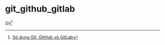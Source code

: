 # git_github_gitlab
Git[^1]

[^1]: [Sử dụng Git, GitHub và GitLab](https://www.youtube.com/watch?v=gjQDyND-vN8&list=PLwJr0JSP7i8D041yrTcWB_qEdzijIUX-q)
